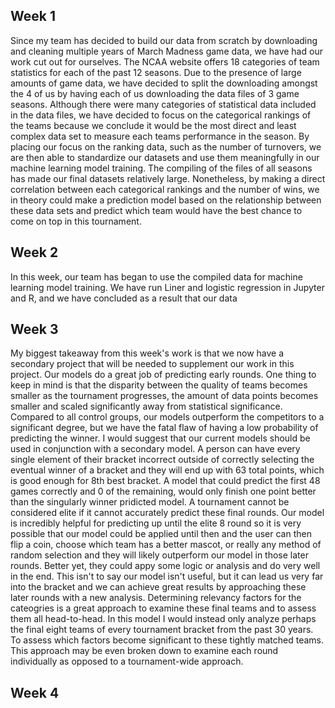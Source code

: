 ## Week 1

Since my team has decided to build our data from scratch by downloading and cleaning multiple years of March Madness game data, we have had our work cut out for ourselves. The NCAA website offers 18 categories of team statistics for each of the past 12 seasons. Due to the presence of large amounts of game data, we have decided to split the downloading amongst the 4 of us by having each of us downloading the data files of 3 game seasons. Although there were many categories of statistical data included in the data files, we have decided to focus on the categorical rankings of the teams because we conclude it would be the most direct and least complex data set to measure each teams performance in the season. By placing our focus on the ranking data, such as the number of turnovers, we are then able to standardize our datasets and use them meaningfully in our machine learning model training. The compiling of the files of all seasons has made our final datasets relatively large. Nonetheless, by making a direct correlation between each categorical rankings and the number of wins, we in theory could make a prediction model based on the relationship between these data sets and predict which team would have the best chance to come on top in this tournament.


## Week 2

In this week, our team has began to use the compiled data for machine learning model training. We have run Liner and logistic regression in Jupyter and R, and we have concluded as a result that our data 

## Week 3
My biggest takeaway from this week's work is that we now have a secondary project that will be needed to supplement our work in this project. Our models do a great job of predicting early rounds. One thing to keep in mind is that the disparity between the quality of teams becomes smaller as the tournament progresses, the amount of data points becomes smaller and scaled significantly away from statistical significance. Compared to all control groups, our models outperform the competitors to a significant degree, but we have the fatal flaw of having a low probability of predicting the winner. I would suggest that our current models should be used in conjunction with a secondary model. A person can have every single element of their bracket incorrect outside of correctly selecting the eventual winner of a bracket and they will end up with 63 total points, which is good enough for 8th best bracket. A model that could predict the first 48 games correctly and 0 of the remaining, would only finish one point better than the singularly winner pridicted model. A tournament cannot be considered elite if it cannot accurately predict these final rounds. Our model is incredibly helpful for predicting up until the elite 8 round so it is very possible that our model could be applied until then and the user can then flip a coin, choose which team has a better mascot, or really any method of random selection and they will likely outperform our model in those later rounds. Better yet, they could appy some logic or analysis and do very well in the end. This isn't to say our model isn't useful, but it can lead us very far into the bracket and we can achieve great results by approaching these later rounds with a new analysis. Determining relevancy factors for the cateogries is a great approach to examine these final teams and to assess them all head-to-head. In this model I would instead only analyze perhaps the final eight teams of every tournament bracket from the past 30 years. To assess which factors become significant to these tightly matched teams. This approach may be even broken down to examine each round individually as opposed to a tournament-wide approach. 




## Week 4


